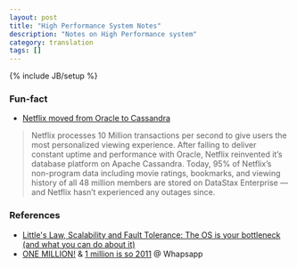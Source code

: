 ```yaml
---
layout: post
title: "High Performance System Notes"
description: "Notes on High Performance system"
category: translation 
tags: []
---
```

{% include JB/setup %}

### Fun-fact
- [Netflix moved from Oracle to Cassandra](https://www.datastax.com/wp-content/uploads/2011/09/CS-Netflix.pdf?6)

> 	Netflix processes 10 Million transactions per second to give users the most personalized viewing experience. After failing to deliver constant uptime and performance with Oracle, Netflix reinvented it’s database platform on Apache Cassandra. Today, 95% of Netflix’s non-program data including movie ratings, bookmarks, and viewing history of all 48 million members are stored on DataStax Enterprise — and Netflix hasn’t experienced any outages since. 

### References
- [Little's Law, Scalability and Fault Tolerance: The OS is your bottleneck (and what you can do about it)](http://blog.paralleluniverse.co/2014/02/04/littles-law/)
- [ONE MILLION!](https://blog.whatsapp.com/170/ONE-MILLION%21?p=170) & [1 million is so 2011](https://blog.whatsapp.com/196/1-million-is-so-2011) @ Whapsapp
